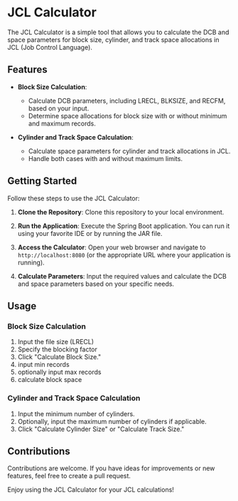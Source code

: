 # JCL Calculator

The JCL Calculator is a simple tool that allows you to calculate the DCB and space parameters for block size, cylinder, and track space allocations in JCL (Job Control Language).

## Features

- **Block Size Calculation**:
  - Calculate DCB parameters, including LRECL, BLKSIZE, and RECFM, based on your input.
  - Determine space allocations for block size with or without minimum and maximum records.

- **Cylinder and Track Space Calculation**:
  - Calculate space parameters for cylinder and track allocations in JCL.
  - Handle both cases with and without maximum limits.

## Getting Started

Follow these steps to use the JCL Calculator:

1. **Clone the Repository**:
   Clone this repository to your local environment.

2. **Run the Application**:
   Execute the Spring Boot application. You can run it using your favorite IDE or by running the JAR file.

3. **Access the Calculator**:
   Open your web browser and navigate to `http://localhost:8080` (or the appropriate URL where your application is running).

4. **Calculate Parameters**:
   Input the required values and calculate the DCB and space parameters based on your specific needs.

## Usage

### Block Size Calculation

1. Input the file size (LRECL)
2. Specify the blocking factor
3. Click "Calculate Block Size."
4. input min records
5. optionally input max records
6. calculate block space

### Cylinder and Track Space Calculation

1. Input the minimum number of cylinders.
1. Optionally, input the maximum number of cylinders if applicable.
1. Click "Calculate Cylinder Size" or "Calculate Track Size."

## Contributions

Contributions are welcome. If you have ideas for improvements or new features, feel free to create a pull request.

Enjoy using the JCL Calculator for your JCL calculations!
